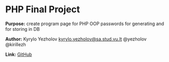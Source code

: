 # PHP Final Project

**Purpose:** create program page for PHP OOP passwords for generating and for storing in DB

**Author:** Kyrylo Yezholov <kyrylo.yezholov@sa.stud.vu.lt> @yezholov @kirillezh

**Link:** [GitHub](https://github.com/yezholov/PHP_FinalProject.git)
